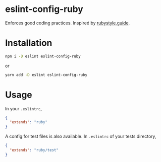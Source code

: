 # eslint-config-ruby

Enforces good coding practices. Inspired by [rubystyle.guide](https://rubystyle.guide).

# Installation

```bash
npm i -D eslint eslint-config-ruby
```

or 

```bash
yarn add -D eslint eslint-config-ruby
```

# Usage

In your `.eslintrc`,

```json
{
  "extends": "ruby"
}
```

A config for test files is also available. In `.eslintrc` of your tests directory,

```json
{
  "extends": "ruby/test"
}
```